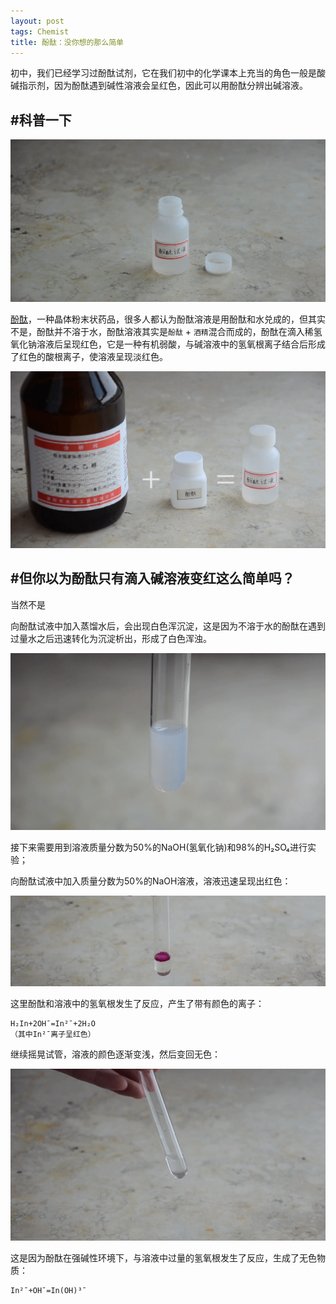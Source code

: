 ```yaml
---
layout: post
tags: Chemist
title: 酚酞：没你想的那么简单
---
```


初中，我们已经学习过酚酞试剂，它在我们初中的化学课本上充当的角色一般是酸碱指示剂，因为酚酞遇到碱性溶液会呈红色，因此可以用酚酞分辨出碱溶液。

## #科普一下

![酚酞.png][2]

[酚酞][1]，一种晶体粉末状药品，很多人都认为酚酞溶液是用酚酞和水兑成的，但其实不是，酚酞并不溶于水，酚酞溶液其实是`酚酞` + `酒精`混合而成的，酚酞在滴入稀氢氧化钠溶液后呈现红色，它是一种有机弱酸，与碱溶液中的氢氧根离子结合后形成了红色的酸根离子，使溶液呈现淡红色。

![酚酞和酒精.png][3]

## #但你以为酚酞只有滴入碱溶液变红这么简单吗？

当然不是

向酚酞试液中加入蒸馏水后，会出现白色浑沉淀，这是因为不溶于水的酚酞在遇到过量水之后迅速转化为沉淀析出，形成了白色浑浊。

![白色浑浊酚酞.png][4]

接下来需要用到溶液质量分数为50%的NaOH(氢氧化钠)和98%的H₂SO₄进行实验；

向酚酞试液中加入质量分数为50%的NaOH溶液，溶液迅速呈现出红色：

![浓氢氧化钠][12]

这里酚酞和溶液中的氢氧根发生了反应，产生了带有颜色的离子：
```
H₂In+2OH¯=In²¯+2H₂O
（其中In²¯离子呈红色）
```

继续摇晃试管，溶液的颜色逐渐变浅，然后变回无色：

![颜色消失][11]

这是因为酚酞在强碱性环境下，与溶液中过量的氢氧根发生了反应，生成了无色物质：
```
In²¯+OH¯=In(OH)³¯
```

[1]: https://wapbaike.baidu.com/item/%E9%85%9A%E9%85%9E/1596924-
[2]: /usrimg/2017-12-27-chemist-1.png
[3]: /usrimg/2017-12-27-chemist-2.png
[4]: /usrimg/2017-12-27-chemist-3.png
[5]: /usrimg/2017-12-27-chemist-4.png
[6]: /usrimg/2017-12-27-chemist-5.png
[7]: /usrimg/2017-12-27-chemist-6.png
[8]: /usrimg/2017-12-27-chemist-7.png
[9]: /usrimg/2017-12-27-chemist-8.png
[10]: /usrimg/2017-12-27-chemist-9.png
[11]: /usrimg/2017-12-27-chemist-10.png
[12]: /usrimg/2017-12-27-chemist-11.png
